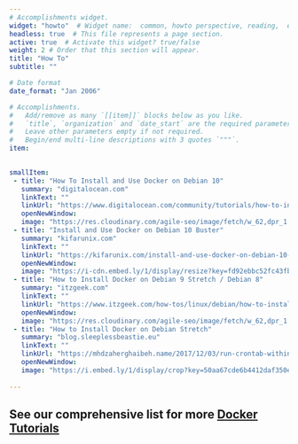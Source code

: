 ```yaml
---
# Accomplishments widget.
widget: "howto"  # Widget name:  common, howto perspective, reading,  etc
headless: true  # This file represents a page section.
active: true  # Activate this widget? true/false
weight: 2 # Order that this section will appear.
title: "How To"
subtitle: ""

# Date format
date_format: "Jan 2006"

# Accomplishments.
#   Add/remove as many `[[item]]` blocks below as you like.
#   `title`, `organization` and `date_start` are the required parameters.
#   Leave other parameters empty if not required.
#   Begin/end multi-line descriptions with 3 quotes `"""`.
item:
 

smallItem: 
 - title: "How To Install and Use Docker on Debian 10"
   summary: "digitalocean.com"
   linkText: ""
   linkUrl: "https://www.digitalocean.com/community/tutorials/how-to-install-and-use-docker-on-debian-10"
   openNewWindow: 
   image: "https://res.cloudinary.com/agile-seo/image/fetch/w_62,dpr_1.0,d_blank_am8gzx.png/https%3A%2F%2Flogo.clearbit.com%2Fdigitalocean.com%3Fsize%3D250" 
 - title: "Install and Use Docker on Debian 10 Buster"
   summary: "kifarunix.com"
   linkText: ""
   linkUrl: "https://kifarunix.com/install-and-use-docker-on-debian-10-buster/"
   openNewWindow: 
   image: "https://i-cdn.embed.ly/1/display/resize?key=fd92ebbc52fc43fb98f69e50e7893c13&url=https%3A%2F%2Fkifarunix.com%2Fwp-content%2Fuploads%2F2019%2F09%2Fkifarunix-fav.png&width=175" 
 - title: "How to Install Docker on Debian 9 Stretch / Debian 8"
   summary: "itzgeek.com"
   linkText: ""
   linkUrl: "https://www.itzgeek.com/how-tos/linux/debian/how-to-install-docker-on-debian-9.html"
   openNewWindow: 
   image: "https://res.cloudinary.com/agile-seo/image/fetch/w_62,dpr_1.0,d_blank_am8gzx.png/https%3A%2F%2Flogo.clearbit.com%2Fitzgeek.com%3Fsize%3D250" 
 - title: "How to Install Docker on Debian Stretch"
   summary: "blog.sleeplessbeastie.eu"
   linkText: ""
   linkUrl: "https://mhdzaherghaibeh.name/2017/12/03/run-crontab-within-alpinelinux-docker-image/"
   openNewWindow: 
   image: "https://i.embed.ly/1/display/crop?key=50aa67cde6b4412daf350e3f34226686&width=200&height=150&errorurl=https%3A%2F%2Fs2-embed-ly.s3.amazonaws.com%2Fdisplay%2Fv1%2Fimages%2Flogo.png&url=https%3A%2F%2Fwww.docker.com%2Fsites%2Fdefault%2Ffiles%2Fsocial%2Fdocker_facebook_share.png"
 
---
```

  

## See our comprehensive list for more [Docker Tutorials](https://www.aquasec.com/wiki/display/containers/100+Best+Docker+Tutorials)
